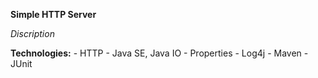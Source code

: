 **Simple HTTP Server**

_Discription_

**Technologies:**
	- HTTP
	- Java SE, Java IO
	- Properties
	- Log4j
	- Maven
	- JUnit
